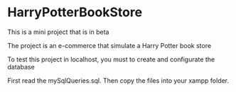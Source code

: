 # HarryPotterBookStore

This is a mini project that is in beta

The project is an e-commerce that simulate a Harry Potter book store

To test this project in localhost, you must to create and configurate the database

First read the mySqlQueries.sql. Then copy the files into your xampp folder. 
